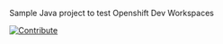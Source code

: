 Sample Java project to test Openshift Dev Workspaces

[![Contribute](https://www.eclipse.org/che/contribute.svg)](https://devspaces.apps.cluster-k9zhw.k9zhw.sandbox2669.opentlc.com/f?url=https://github.com/agiertli/dev-spaces-test)
